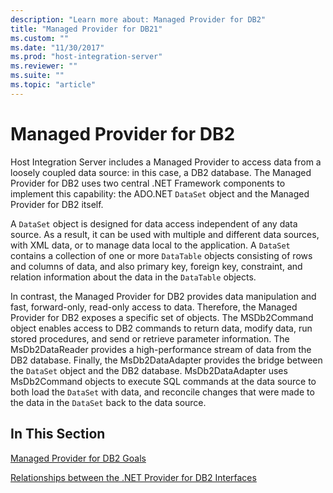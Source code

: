 ```yaml
---
description: "Learn more about: Managed Provider for DB2"
title: "Managed Provider for DB21"
ms.custom: ""
ms.date: "11/30/2017"
ms.prod: "host-integration-server"
ms.reviewer: ""
ms.suite: ""
ms.topic: "article"
---
```

# Managed Provider for DB2
Host Integration Server includes a Managed Provider to access data from a loosely coupled data source: in this case, a DB2 database. The Managed Provider for DB2 uses two central .NET Framework components to implement this capability: the ADO.NET `DataSet` object and the Managed Provider for DB2 itself.  
  
 A `DataSet` object is designed for data access independent of any data source. As a result, it can be used with multiple and different data sources, with XML data, or to manage data local to the application. A `DataSet` contains a collection of one or more `DataTable` objects consisting of rows and columns of data, and also primary key, foreign key, constraint, and relation information about the data in the `DataTable` objects.  
  
 In contrast, the Managed Provider for DB2 provides data manipulation and fast, forward-only, read-only access to data. Therefore, the Managed Provider for DB2 exposes a specific set of objects. The MSDb2Command object enables access to DB2 commands to return data, modify data, run stored procedures, and send or retrieve parameter information. The MsDb2DataReader provides a high-performance stream of data from the DB2 database. Finally, the MsDb2DataAdapter provides the bridge between the `DataSet` object and the DB2 database. MsDb2DataAdapter uses MsDb2Command objects to execute SQL commands at the data source to both load the `DataSet` with data, and reconcile changes that were made to the data in the `DataSet` back to the data source.  
  
## In This Section  
 [Managed Provider for DB2 Goals](../core/managed-provider-for-db2-goals1.md)  
  
 [Relationships between the .NET Provider for DB2 Interfaces](../core/relationships-between-the-net-provider-for-db2-interfaces2.md)
